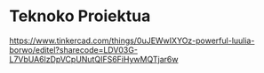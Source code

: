 # Teknoko Proiektua

https://www.tinkercad.com/things/0uJEWwIXYOz-powerful-luulia-borwo/editel?sharecode=LDV03G-L7VbUA6lzDpVCpUNutQIFS6FiHywMQTjar6w